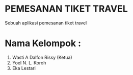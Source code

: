 PEMESANAN TIKET TRAVEL
================================================================================
Sebuah aplikasi pemesanan tiket travel

Nama Kelompok :
=================================

1. Wasti A Dalfon Rissy (Ketua)
2. Yoel N. L. Koroh
3. Eka Lestari
